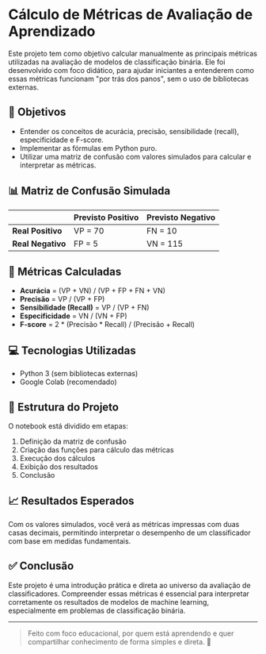 # Cálculo de Métricas de Avaliação de Aprendizado

Este projeto tem como objetivo calcular manualmente as principais métricas utilizadas na avaliação de modelos de classificação binária. Ele foi desenvolvido com foco didático, para ajudar iniciantes a entenderem como essas métricas funcionam "por trás dos panos", sem o uso de bibliotecas externas.

## 📌 Objetivos

- Entender os conceitos de acurácia, precisão, sensibilidade (recall), especificidade e F-score.
- Implementar as fórmulas em Python puro.
- Utilizar uma matriz de confusão com valores simulados para calcular e interpretar as métricas.

## 📊 Matriz de Confusão Simulada

|                 | Previsto Positivo | Previsto Negativo |
|-----------------|-------------------|-------------------|
| **Real Positivo** | VP = 70            | FN = 10            |
| **Real Negativo** | FP = 5             | VN = 115           |

## 📐 Métricas Calculadas

- **Acurácia** = (VP + VN) / (VP + FP + FN + VN)
- **Precisão** = VP / (VP + FP)
- **Sensibilidade (Recall)** = VP / (VP + FN)
- **Especificidade** = VN / (VN + FP)
- **F-score** = 2 * (Precisão * Recall) / (Precisão + Recall)

## 💻 Tecnologias Utilizadas

- Python 3 (sem bibliotecas externas)
- Google Colab (recomendado)

## 📂 Estrutura do Projeto

O notebook está dividido em etapas:
1. Definição da matriz de confusão
2. Criação das funções para cálculo das métricas
3. Execução dos cálculos
4. Exibição dos resultados
5. Conclusão

## 📈 Resultados Esperados

Com os valores simulados, você verá as métricas impressas com duas casas decimais, permitindo interpretar o desempenho de um classificador com base em medidas fundamentais.

## ✅ Conclusão

Este projeto é uma introdução prática e direta ao universo da avaliação de classificadores. Compreender essas métricas é essencial para interpretar corretamente os resultados de modelos de machine learning, especialmente em problemas de classificação binária.

---

> Feito com foco educacional, por quem está aprendendo e quer compartilhar conhecimento de forma simples e direta. 🙂

